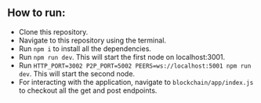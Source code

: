 ## How to run:

* Clone this repository.
* Navigate to this repository using the terminal.
* Run `npm i` to install all the dependencies.
* Run `npm run dev`. This will start the first node on localhost:3001.
* Run `HTTP_PORT=3002 P2P_PORT=5002 PEERS=ws://localhost:5001 npm run dev`. This will start the second node.
* For interacting with the application, navigate to `blockchain/app/index.js` to checkout all the get and post endpoints.
